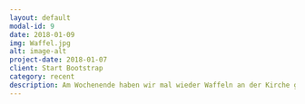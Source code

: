 ```yaml
---
layout: default
modal-id: 9
date: 2018-01-09
img: Waffel.jpg
alt: image-alt
project-date: 2018-01-07
client: Start Bootstrap
category: recent
description: Am Wochenende haben wir mal wieder Waffeln an der Kirche gebacken. Hungrige Sternsinger und Kirchenbesucher kamen in Scharen! Wir freuen uns schon auf das nächste Mal :)
---
```

